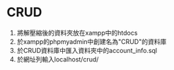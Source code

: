 # CRUD
1. 將解壓縮後的資料夾放在xampp中的htdocs
2. 於xampp的phpmyadmin中創建名為"CRUD"的資料庫
3. 於CRUD資料庫中匯入資料夾中的account_info.sql
4. 於網址列輸入localhost/crud/

